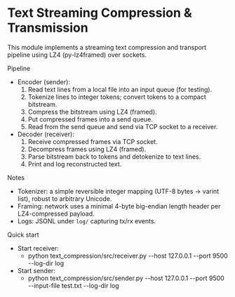 # Text Streaming Compression & Transmission

This module implements a streaming text compression and transport pipeline using LZ4 (py-lz4framed) over sockets.

Pipeline
- Encoder (sender):
  1. Read text lines from a local file into an input queue (for testing).
  2. Tokenize lines to integer tokens; convert tokens to a compact bitstream.
  3. Compress the bitstream using LZ4 (framed).
  4. Put compressed frames into a send queue.
  5. Read from the send queue and send via TCP socket to a receiver.
- Decoder (receiver):
  1. Receive compressed frames via TCP socket.
  2. Decompress frames using LZ4 (framed).
  3. Parse bitstream back to tokens and detokenize to text lines.
  4. Print and log reconstructed text.

Notes
- Tokenizer: a simple reversible integer mapping (UTF-8 bytes → varint list), robust to arbitrary Unicode.
- Framing: network uses a minimal 4-byte big-endian length header per LZ4-compressed payload.
- Logs: JSONL under `log/` capturing tx/rx events.

Quick start
- Start receiver:
  - python text_compression/src/receiver.py --host 127.0.0.1 --port 9500 --log-dir log
- Start sender:
  - python text_compression/src/sender.py --host 127.0.0.1 --port 9500 --input-file test.txt --log-dir log

